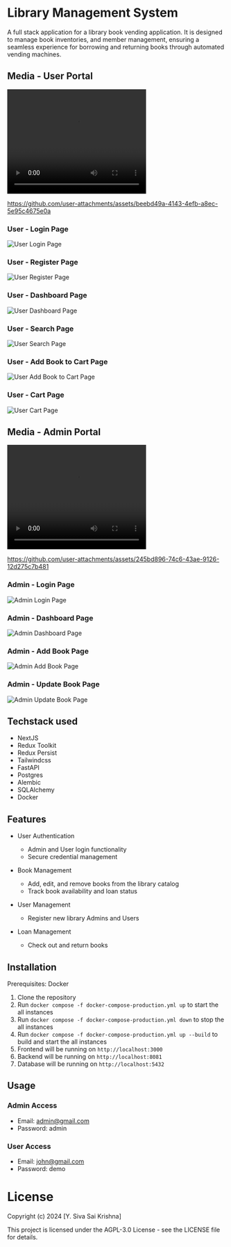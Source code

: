 # Library Management System

A full stack application for a library book vending application. It is designed to manage book inventories, and member management, ensuring a seamless experience for borrowing and returning books through automated vending machines.


## Media - User Portal

<video width="320" height="240" controls>
  <source src="./media/libmate_user_demo.mp4" type="video/mp4">
</video>


https://github.com/user-attachments/assets/beebd49a-4143-4efb-a8ec-5e95c4675e0a

### User - Login Page
<img src="./media/user_login.JPG" alt="User Login Page"/>

### User - Register Page
<img src="./media/register.JPG" alt="User Register Page"/>

### User - Dashboard Page
<img src="./media/user_dashboard.JPG" alt="User Dashboard Page"/>

### User - Search Page
<img src="./media/user_search.JPG" alt="User Search Page"/>

### User - Add Book to Cart Page
<img src="./media/user_add_book_to_cart.JPG" alt="User Add Book to Cart Page"/>

### User - Cart Page
<img src="./media/user_cart.JPG" alt="User Cart Page"/>


## Media - Admin Portal

<video width="320" height="240" controls>
  <source src="./media/libmate_admin_demo.mp4" type="video/mp4">
</video>


https://github.com/user-attachments/assets/245bd896-74c6-43ae-9126-12d275c7b481

### Admin - Login Page
<img src="./media/admin_login.JPG" alt="Admin Login Page"/>

### Admin - Dashboard Page
<img src="./media/admin_dashboard.JPG" alt="Admin Dashboard Page"/>

### Admin - Add Book Page
<img src="./media/admin_create_book.JPG" alt="Admin Add Book Page"/>

### Admin - Update Book Page
<img src="./media/admin_update_book.JPG" alt="Admin Update Book Page"/>




## Techstack used
- NextJS
- Redux Toolkit
- Redux Persist
- Tailwindcss
- FastAPI
- Postgres
- Alembic
- SQLAlchemy
- Docker


## Features

- User Authentication
  - Admin and User login functionality
  - Secure credential management

- Book Management
  - Add, edit, and remove books from the library catalog
  - Track book availability and loan status

- User Management
  - Register new library Admins and Users

- Loan Management
  - Check out and return books




## Installation

Prerequisites: Docker

1. Clone the repository
2. Run `docker compose -f docker-compose-production.yml up` to start the all instances
3. Run `docker compose -f docker-compose-production.yml down` to stop the all instances
4. Run `docker compose -f docker-compose-production.yml up --build` to build and start the all instances
5. Frontend will be running on `http://localhost:3000`
6. Backend will be running on `http://localhost:8081`
7. Database will be running on `http://localhost:5432`



## Usage

### Admin Access
- Email: admin@gmail.com
- Password: admin

### User Access
- Email: john@gmail.com
- Password: demo


# License

Copyright (c) 2024 [Y. Siva Sai Krishna]

This project is licensed under the AGPL-3.0 License - see the LICENSE file for details.